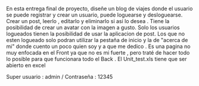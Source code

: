 En esta entrega final de proyecto, diseñe un blog de viajes donde el usuario se puede registrar y crear un usuario, puede loguearse y desloguearse. Crear un post, leerlo , editarlo y eliminarlo si asi lo desea . Tiene la posibilidad de crear un avatar con la imagen a gusto. Solo los usuarios logueados tienen la posibilidad de usar la aplicacion de post. Los que no esten logueado solo podran utilizar la pestaña de inicio y la de "acerca de mi" donde cuento un poco quien soy y a que me dedico . Es una pagina no muy enfocada en el Front ya que no es mi fuerte , pero traté de hacer todo lo posible para que funcionara todo el Back . 
El Unit_test.xls tiene que ser abierto en excel 


Super usuario : admin / Contraseña : 12345  